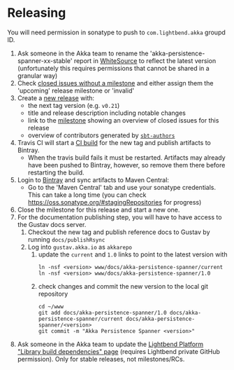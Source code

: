 # Releasing
		
You will need permission in sonatype to push to `com.lightbend.akka` groupd ID.
 
 1. Ask someone in the Akka team to rename the 'akka-persistence-spanner-xx-stable' report in [WhiteSource](https://saas.whitesourcesoftware.com) to reflect the latest version (unfortunately this requires permissions that cannot be shared in a granular way)
 1. Check [closed issues without a milestone](https://github.com/akka/akka-persistence-spanner/issues?utf8=%E2%9C%93&q=is%3Aissue%20is%3Aclosed%20no%3Amilestone) and either assign them the 'upcoming' release milestone or 'invalid'
 1. Create a [new release](https://github.com/akka/akka-persistence-spanner/releases/new) with:
     * the next tag version (e.g. `v0.21`)
     * title and release description including notable changes
     * link to the [milestone](https://github.com/akka/akka-persistence-spanner/milestones) showing an overview of closed issues for this release
     * overview of contributors generated by [`sbt-authors`](https://github.com/2m/authors)
 1. Travis CI will start a [CI build](https://travis-ci.org/akka/akka-persistence-spanner/builds) for the new tag and publish artifacts to Bintray.
     * When the travis build fails it must be restarted. Artifacts may already have been pushed to Bintray, however, so remove them there before restarting the build.
 1. Login to [Bintray](https://bintray.com/akka/maven/akka-persistence-spanner) and sync artifacts to Maven Central:
     * Go to the 'Maven Central' tab and use your sonatype credentials. This can take a long time (you can check https://oss.sonatype.org/#stagingRepositories for progress)
 1. Close the milestone for this release and start a new one.
 1. For the documentation publishing step, you will have to have access to the Gustav docs server.
     1. Checkout the new tag and publish reference docs to Gustav by running `docs/publishRsync`
     1. Log into `gustav.akka.io` as `akkarepo`
         1. update the `current` and `1.0` links to point to the latest version with
             ```
             ln -nsf <version> www/docs/akka-persistence-spanner/current
             ln -nsf <version> www/docs/akka-persistence-spanner/1.0
             ```
         1. check changes and commit the new version to the local git repository
             ```
             cd ~/www
             git add docs/akka-persistence-spanner/1.0 docs/akka-persistence-spanner/current docs/akka-persistence-spanner/<version>
             git commit -m "Akka Persistence Spanner <version>"
             ```
 1. Ask someone in the Akka team to update the [Lightbend Platform "Library build dependencies" page](https://developer.lightbend.com/docs/lightbend-platform/introduction/getting-help/build-dependencies.html#_akka_persistence_spanner) (requires Lightbend private GitHub permission). Only for stable releases, not milestones/RCs.
